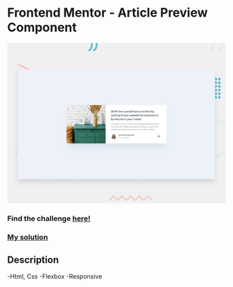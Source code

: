 # Frontend Mentor - Article Preview Component

![Design preview for the Article Preview Component coding challenge](./design/desktop-preview.jpg)

### Find the challenge [**here!**](https://www.frontendmentor.io/challenges/article-preview-component-dYBN_pYFT)

### [My solution](https://toprakozgur.github.io/article-preview-component/)

## Description

-Html, Css
-Flexbox
-Responsive
